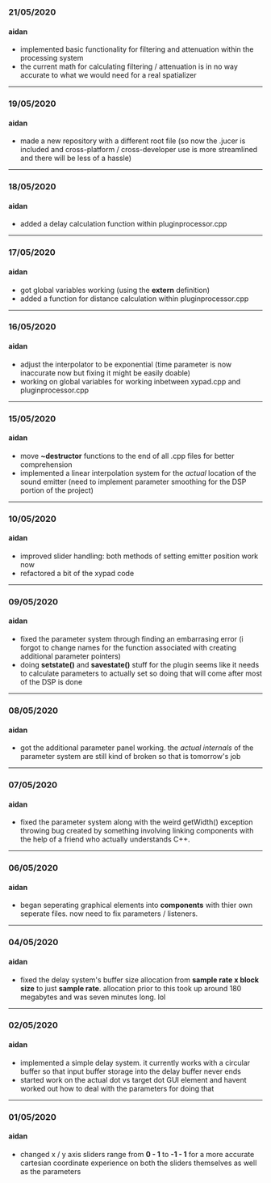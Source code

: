 ### 21/05/2020
#### aidan
- implemented basic functionality for filtering and attenuation within the processing system
- the current math for calculating filtering / attenuation is in no way accurate to what we would need for a real spatializer
---
### 19/05/2020
#### aidan
- made a new repository with a different root file (so now the .jucer is included and cross-platform / cross-developer use is more streamlined and there will be less of a hassle)
---
### 18/05/2020
#### aidan
- added a delay calculation function within pluginprocessor.cpp
---
### 17/05/2020
#### aidan
- got global variables working (using the **extern** definition)
- added a function for distance calculation within pluginprocessor.cpp
---
### 16/05/2020
#### aidan
- adjust the interpolator to be exponential (time parameter is now inaccurate now but fixing it might be easily doable)
- working on global variables for working inbetween xypad.cpp and pluginprocessor.cpp
---
### 15/05/2020
#### aidan
- move **~destructor** functions to the end of all .cpp files for better comprehension
- implemented a linear interpolation system for the *actual* location of the sound emitter (need to implement parameter smoothing for the DSP portion of the project)
---
### 10/05/2020
#### aidan
- improved slider handling: both methods of setting emitter position work now
- refactored a bit of the xypad code
---
### 09/05/2020
#### aidan
- fixed the parameter system through finding an embarrasing error (i forgot to change names for the function associated with creating additional parameter pointers)
- doing **setstate()** and **savestate()** stuff for the plugin seems like it needs to calculate parameters to actually set so doing that will come after most of the DSP is done
---
### 08/05/2020
#### aidan
- got the additional parameter panel working. the *actual internals* of the parameter system are still kind of broken so that is tomorrow's job
---
### 07/05/2020
#### aidan
- fixed the parameter system along with the weird getWidth() exception throwing bug created by something involving linking components with the help of a friend who actually understands C++.
---
### 06/05/2020
#### aidan
- began seperating graphical elements into **components** with thier own seperate files. now need to fix parameters / listeners.
---
### 04/05/2020
#### aidan 
- fixed the delay system's buffer size allocation from **sample rate x block size** to just **sample rate**. allocation prior to this took up around 180 megabytes and was seven minutes long. lol
---
### 02/05/2020
#### aidan
- implemented a simple delay system. it currently works with a circular buffer so that input buffer storage into the delay buffer never ends
- started work on the actual dot vs target dot GUI element and havent worked out how to deal with the parameters for doing that
---
### 01/05/2020
#### aidan
- changed x / y axis sliders range from **0 - 1** to **-1 - 1** for a more accurate cartesian coordinate experience on both the sliders themselves as well as the parameters
